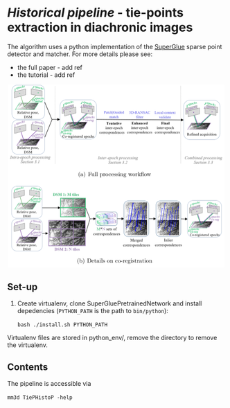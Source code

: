 # *Historical pipeline* - tie-points extraction in diachronic images

The algorithm uses a python implementation of the [SuperGlue](https://github.com/magicleap/SuperGluePretrainedNetwork) sparse point detector and matcher. For more details please see:
* the full paper - add ref
* the tutorial - add ref

<p align="center">
  <img src="TiePHisto_pipeline.png" width="500">
</p>

## Set-up 

1. Create virtualenv, clone SuperGluePretrainedNetwork and install depedencies (```PYTHON_PATH``` is the path to ```bin/python```):

    ```bash ./install.sh PYTHON_PATH```

Virtualenv files are stored in python_env/, remove the directory to remove the virtualenv.

## Contents

The pipeline is accessible via 

```mm3d TiePHistoP -help```
